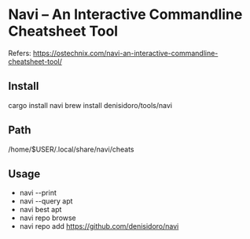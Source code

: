 # Navi – An Interactive Commandline Cheatsheet Tool

Refers:
  https://ostechnix.com/navi-an-interactive-commandline-cheatsheet-tool/

## Install
cargo install navi
brew install denisidoro/tools/navi

## Path
/home/$USER/.local/share/navi/cheats

## Usage
- navi --print
- navi --query apt
- navi best apt
- navi repo browse
- navi repo add https://github.com/denisidoro/navi
